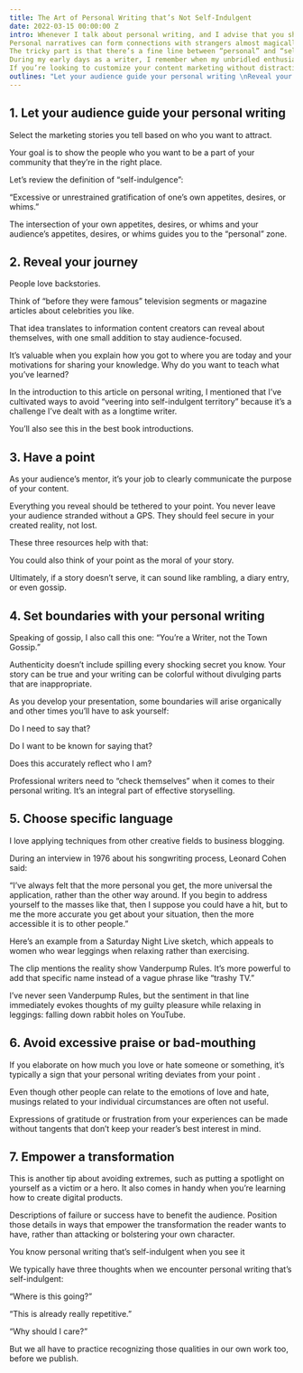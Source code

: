 ```yaml
---
title: The Art of Personal Writing that’s Not Self-Indulgent
date: 2022-03-15 00:00:00 Z
intro: Whenever I talk about personal writing, and I advise that you should write for a specific group of people to convey your perspective … I get a little nervous.
Personal narratives can form connections with strangers almost magically, but self-indulgent writing has the opposite effect. It’s boring and a turn-off.
The tricky part is that there’s a fine line between “personal” and “self-indulgent.”
During my early days as a writer, I remember when my unbridled enthusiasm for crafting word art met that obstacle. I still meet it today when brainstorming blog post ideas, but I’ve developed skills that swiftly get me back on track when I’ve accidentally veered into self-indulgent territory.
If you’re looking to customize your content marketing without distracting your audience, keep reading to discover seven of my favorite tips for personal writing that’s not self-indulgent.
outlines: "Let your audience guide your personal writing \nReveal your journey \nHave a point \nSet boundaries with your personal writing \nChoose specific language \nAvoid excessive praise or bad-mouthing \nEmpower a transformation \n"
---
```


## 1. Let your audience guide your personal writing

Select the marketing stories you tell based on who you want to attract.

Your goal is to show the people who you want to be a part of your community that they’re in the right place.

Let’s review the definition of “self-indulgence”:

“Excessive or unrestrained gratification of one’s own appetites, desires, or whims.”

The intersection of your own appetites, desires, or whims and your audience’s appetites, desires, or whims guides you to the “personal” zone.

## 2. Reveal your journey

People love backstories.

Think of “before they were famous” television segments or magazine articles about celebrities you like.

That idea translates to information content creators can reveal about themselves, with one small addition to stay audience-focused.

It’s valuable when you explain how you got to where you are today and your motivations for sharing your knowledge. Why do you want to teach what you’ve learned?

In the introduction to this article on personal writing, I mentioned that I’ve cultivated ways to avoid “veering into self-indulgent territory” because it’s a challenge I’ve dealt with as a longtime writer.

You’ll also see this in the best book introductions.

## 3. Have a point

As your audience’s mentor, it’s your job to clearly communicate the purpose of your content.

Everything you reveal should be tethered to your point. You never leave your audience stranded without a GPS. They should feel secure in your created reality, not lost.

These three resources help with that:

You could also think of your point as the moral of your story.

Ultimately, if a story doesn’t serve, it can sound like rambling, a diary entry, or even gossip.

## 4. Set boundaries with your personal writing

Speaking of gossip, I also call this one: “You’re a Writer, not the Town Gossip.”

Authenticity doesn’t include spilling every shocking secret you know. Your story can be true and your writing can be colorful without divulging parts that are inappropriate.

As you develop your presentation, some boundaries will arise organically and other times you’ll have to ask yourself:

Do I need to say that?

Do I want to be known for saying that?

Does this accurately reflect who I am?

Professional writers need to “check themselves” when it comes to their personal writing. It’s an integral part of effective storyselling.

## 5. Choose specific language

I love applying techniques from other creative fields to business blogging.

During an interview in 1976 about his songwriting process, Leonard Cohen said:

“I’ve always felt that the more personal you get, the more universal the application, rather than the other way around. If you begin to address yourself to the masses like that, then I suppose you could have a hit, but to me the more accurate you get about your situation, then the more accessible it is to other people.”

Here’s an example from a Saturday Night Live sketch, which appeals to women who wear leggings when relaxing rather than exercising.

The clip mentions the reality show Vanderpump Rules. It’s more powerful to add that specific name instead of a vague phrase like “trashy TV.”

I’ve never seen Vanderpump Rules, but the sentiment in that line immediately evokes thoughts of my guilty pleasure while relaxing in leggings: falling down rabbit holes on YouTube.

## 6. Avoid excessive praise or bad-mouthing

If you elaborate on how much you love or hate someone or something, it’s typically a sign that your personal writing deviates from your point .

Even though other people can relate to the emotions of love and hate, musings related to your individual circumstances are often not useful.

Expressions of gratitude or frustration from your experiences can be made without tangents that don’t keep your reader’s best interest in mind.

## 7. Empower a transformation

This is another tip about avoiding extremes, such as putting a spotlight on yourself as a victim or a hero. It also comes in handy when you’re learning how to create digital products.

Descriptions of failure or success have to benefit the audience. Position those details in ways that empower the transformation the reader wants to have, rather than attacking or bolstering your own character.

You know personal writing that’s self-indulgent when you see it

We typically have three thoughts when we encounter personal writing that’s self-indulgent:

“Where is this going?”

“This is already really repetitive.”

“Why should I care?”

But we all have to practice recognizing those qualities in our own work too, before we publish.